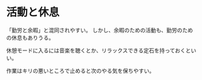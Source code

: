 # 活動と休息

「勤労と余暇」と混同されやすい。
しかし、余暇のための活動も、勤労のための休息もありうる。

休憩モードに入るには音楽を聴くとか、リラックスできる定石を持っておくといい。

作業はキリの悪いところで止めると次のやる気を保ちやすい。
